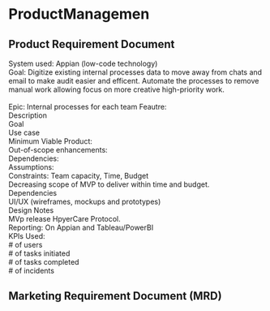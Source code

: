 #  ProductManagemen <br>
## Product Requirement Document <br>
System used: Appian (low-code technology) <br>
Goal: Digitize existing internal processes data to move away from chats and email to make audit easier and efficent. Automate the processes to remove manual work allowing focus on more creative high-priority work. <br>
<br>
Epic: Internal processes for each team
Feautre: <br>
  Description <br>
  Goal <br>
  Use case  <br>
  Minimum Viable Product: <br> 
  Out-of-scope enhancements: <br>
  Dependencies: <br>
  Assumptions: <br>
  Constraints: Team capacity, Time, Budget <br>
      Decreasing scope of MVP to deliver within time and budget. <br>
  Dependencies <br>
  UI/UX (wireframes, mockups and prototypes) <br>
  Design Notes <br>
  MVp release HpyerCare Protocol. <br>
  Reporting: On Appian and Tableau/PowerBI <br>
    KPIs Used: <br>
      # of users <br>
      # of tasks initiated <br>
      # of tasks completed <br>
      # of incidents <br>

## Marketing Requirement Document (MRD)
